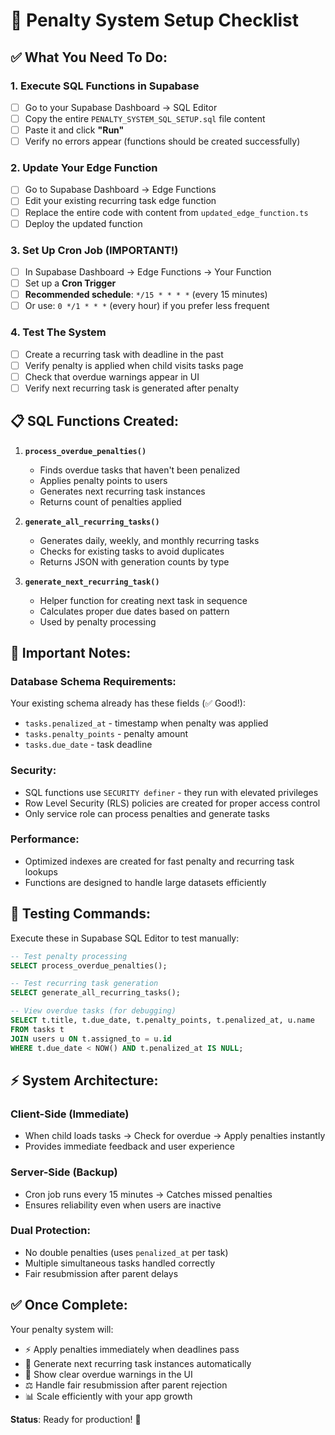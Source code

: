 # 🔧 Penalty System Setup Checklist

## ✅ What You Need To Do:

### 1. **Execute SQL Functions in Supabase**
- [ ] Go to your Supabase Dashboard → SQL Editor
- [ ] Copy the entire `PENALTY_SYSTEM_SQL_SETUP.sql` file content
- [ ] Paste it and click **"Run"**
- [ ] Verify no errors appear (functions should be created successfully)

### 2. **Update Your Edge Function**
- [ ] Go to Supabase Dashboard → Edge Functions
- [ ] Edit your existing recurring task edge function
- [ ] Replace the entire code with content from `updated_edge_function.ts`
- [ ] Deploy the updated function

### 3. **Set Up Cron Job (IMPORTANT!)**
- [ ] In Supabase Dashboard → Edge Functions → Your Function
- [ ] Set up a **Cron Trigger**
- [ ] **Recommended schedule**: `*/15 * * * *` (every 15 minutes)
- [ ] Or use: `0 */1 * * *` (every hour) if you prefer less frequent

### 4. **Test The System**
- [ ] Create a recurring task with deadline in the past
- [ ] Verify penalty is applied when child visits tasks page
- [ ] Check that overdue warnings appear in UI
- [ ] Verify next recurring task is generated after penalty

## 📋 **SQL Functions Created:**

1. **`process_overdue_penalties()`**
   - Finds overdue tasks that haven't been penalized
   - Applies penalty points to users
   - Generates next recurring task instances
   - Returns count of penalties applied

2. **`generate_all_recurring_tasks()`**  
   - Generates daily, weekly, and monthly recurring tasks
   - Checks for existing tasks to avoid duplicates
   - Returns JSON with generation counts by type

3. **`generate_next_recurring_task()`**
   - Helper function for creating next task in sequence
   - Calculates proper due dates based on pattern
   - Used by penalty processing

## 🚨 **Important Notes:**

### **Database Schema Requirements:**
Your existing schema already has these fields (✅ Good!):
- `tasks.penalized_at` - timestamp when penalty was applied
- `tasks.penalty_points` - penalty amount
- `tasks.due_date` - task deadline

### **Security:**
- SQL functions use `SECURITY definer` - they run with elevated privileges
- Row Level Security (RLS) policies are created for proper access control
- Only service role can process penalties and generate tasks

### **Performance:**
- Optimized indexes are created for fast penalty and recurring task lookups
- Functions are designed to handle large datasets efficiently

## 🧪 **Testing Commands:**

Execute these in Supabase SQL Editor to test manually:

```sql
-- Test penalty processing
SELECT process_overdue_penalties();

-- Test recurring task generation  
SELECT generate_all_recurring_tasks();

-- View overdue tasks (for debugging)
SELECT t.title, t.due_date, t.penalty_points, t.penalized_at, u.name 
FROM tasks t
JOIN users u ON t.assigned_to = u.id
WHERE t.due_date < NOW() AND t.penalized_at IS NULL;
```

## ⚡ **System Architecture:**

### **Client-Side (Immediate)**
- When child loads tasks → Check for overdue → Apply penalties instantly
- Provides immediate feedback and user experience

### **Server-Side (Backup)**  
- Cron job runs every 15 minutes → Catches missed penalties
- Ensures reliability even when users are inactive

### **Dual Protection:**
- No double penalties (uses `penalized_at` per task)
- Multiple simultaneous tasks handled correctly
- Fair resubmission after parent delays

## ✅ **Once Complete:**
Your penalty system will:
- ⚡ Apply penalties immediately when deadlines pass
- 🔄 Generate next recurring task instances automatically  
- 🎨 Show clear overdue warnings in the UI
- ⚖️ Handle fair resubmission after parent rejection
- 📊 Scale efficiently with your app growth

**Status**: Ready for production! 🚀